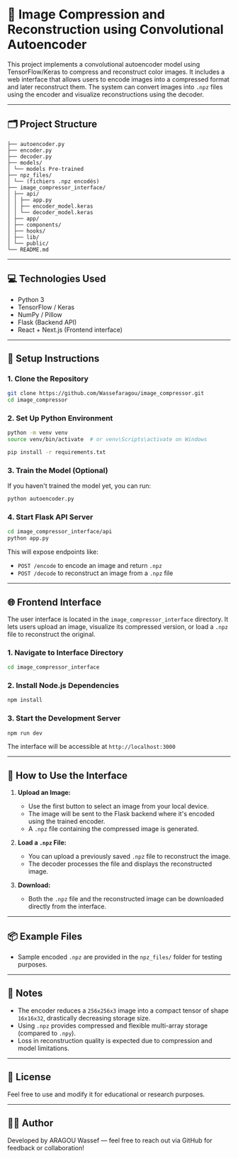 # 🧠 Image Compression and Reconstruction using Convolutional Autoencoder

This project implements a convolutional autoencoder model using TensorFlow/Keras to compress and reconstruct color images. It includes a web interface that allows users to encode images into a compressed format and later reconstruct them. The system can convert images into `.npz` files using the encoder and visualize reconstructions using the decoder.

---

## 🗂️ Project Structure

```
├── autoencoder.py
├── encoder.py
├── decoder.py
├── models/
│ └── models Pre-trained
├── npz_files/
│ └── (fichiers .npz encodés)
├── image_compressor_interface/
│ ├── api/
│ │ ├── app.py
│ │ ├── encoder_model.keras
│ │ └── decoder_model.keras
│ ├── app/
│ ├── components/
│ ├── hooks/
│ ├── lib/
│ └── public/
└── README.md
```

---

## 💻 Technologies Used

- Python 3
- TensorFlow / Keras
- NumPy / Pillow
- Flask (Backend API)
- React + Next.js (Frontend interface)

---

## 🚀 Setup Instructions

### 1. Clone the Repository

```bash
git clone https://github.com/Wassefaragou/image_compressor.git
cd image_compressor
```

### 2. Set Up Python Environment

```bash
python -m venv venv
source venv/bin/activate  # or venv\Scripts\activate on Windows

pip install -r requirements.txt
```

### 3. Train the Model (Optional)

If you haven't trained the model yet, you can run:

```bash
python autoencoder.py
```

### 4. Start Flask API Server

```bash
cd image_compressor_interface/api
python app.py
```

This will expose endpoints like:

- `POST /encode` to encode an image and return `.npz`
- `POST /decode` to reconstruct an image from a `.npz` file

---

## 🌐 Frontend Interface

The user interface is located in the `image_compressor_interface` directory. It lets users upload an image, visualize its compressed version, or load a `.npz` file to reconstruct the original.

### 1. Navigate to Interface Directory

```bash
cd image_compressor_interface
```

### 2. Install Node.js Dependencies

```bash
npm install
```

### 3. Start the Development Server

```bash
npm run dev
```

The interface will be accessible at `http://localhost:3000`

---

## 📸 How to Use the Interface

1. **Upload an Image:**
   - Use the first button to select an image from your local device.
   - The image will be sent to the Flask backend where it's encoded using the trained encoder.
   - A `.npz` file containing the compressed image is generated.

2. **Load a `.npz` File:**
   - You can upload a previously saved `.npz` file to reconstruct the image.
   - The decoder processes the file and displays the reconstructed image.

3. **Download:**
   - Both the `.npz` file and the reconstructed image can be downloaded directly from the interface.

---

## 📦 Example Files

- Sample encoded `.npz` are provided in the `npz_files/` folder for testing purposes.

---

## 📌 Notes

- The encoder reduces a `256x256x3` image into a compact tensor of shape `16x16x32`, drastically decreasing storage size.
- Using `.npz` provides compressed and flexible multi-array storage (compared to `.npy`).
- Loss in reconstruction quality is expected due to compression and model limitations.

---


## 📄 License

Feel free to use and modify it for educational or research purposes.

---

## 👨‍💻 Author

Developed by ARAGOU Wassef — feel free to reach out via GitHub for feedback or collaboration!